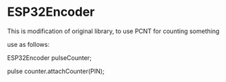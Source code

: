 # ESP32Encoder

This is modification of original library, to use PCNT for counting something

use as follows:

ESP32Encoder pulseCounter;

pulse counter.attachCounter(PIN);
